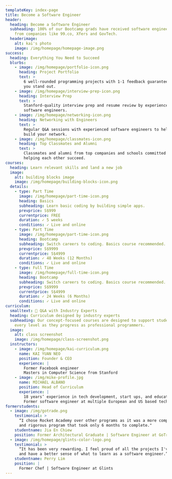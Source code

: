 ```yaml
---
templateKey: index-page
title: Become a Software Engineer
header:
  heading: Become a Software Engineer
  subheading: 100% of our Bootcamp grads have received software engineering offers
    from companies like 99.co, Xfers and GovTech.
  headerimage:
    alt: kai's photo
    image: /img/homepage/homepage-image.png
success:
  heading: Everything You Need to Succeed
  blurbs:
    - image: /img/homepage/portfolio-icon.png
      heading: Project Portfolio
      text: >
        6 well-rounded programming projects with 1-1 feedback guaranteed to help
        you stand out.
    - image: /img/homepage/interview-prep-icon.png
      heading: Interview Prep
      text: >
        Stanford-quality interview prep and resume review by experienced
        software engineers.
    - image: /img/homepage/networking-icon.png
      heading: Networking with Engineers
      text: >
        Regular Q&A sessions with experienced software engineers to help you
        build your network.
    - image: /img/homepage/classmates-icon.png
      heading: Top Classmates and Alumni
      text: >
        Classmates and alumni from top companies and schools committed to
        helping each other succeed.
courses:
  heading: Learn relevant skills and land a new job
  image:
    alt: building blocks image
    image: /img/homepage/building-blocks-icon.png
  details:
    - type: Part Time
      image: /img/homepage/part-time-icon.png
      heading: Basics
      subheading: Learn basic coding by building simple apps.
      prevprice: S$999
      currentprice: FREE
      duration: ✓ 5 weeks
      conditions: ✓ Live and online
    - type: Part Time
      image: /img/homepage/part-time-icon.png
      heading: Bootcamp
      subheading: Switch careers to coding. Basics course recommended.
      prevprice: S$9999
      currentprice: S$4999
      duration: ✓ 48 Weeks (12 Months)
      conditions: ✓ Live and online
    - type: Full Time
      image: /img/homepage/full-time-icon.png
      heading: Bootcamp
      subheading: Switch careers to coding. Basics course recommended.
      prevprice: S$9999
      currentprice: S$4999
      duration: ✓ 24 Weeks (6 Months)
      conditions: ✓ Live and online
curriculum:
  smalltext: 🚀 Q&A with Industry Experts
  heading: Curriculum designed by industry experts
  subheading: Our concept-focused courses are designed to support students at
    every level as they progress as professional programmers.
  image:
    alt: class screenshot
    image: /img/homepage/class-screenshot.png
  instructors:
    - image: /img/homepage/kai-curriculum.png
      name: KAI YUAN NEO
      position: Founder & CEO
      experience: |
        Former Facebook engineer
        Masters in Computer Science from Stanford
    - image: /img/mike-profile.jpg
      name: MICHAEL ALBANO
      position: Head of Curriculum
      experience: |
        18 years’ experience in tech development, start ups, and education
        Former software engineer at multiple European and US based tech firms
formerstudents:
  - image: /img/gotrade.png
    testimonial: >
      “I chose Rocket Academy over other programs as it was a more comprehensive
      and rigorous program that took only 6 months to complete." 
    studentname: Jia En Chiew
    position: Former Architectural Graduate | Software Engineer at GoTrade
  - image: /img/homepage/glints-color-logo.png
    testimonial: >
      “It has been very rewarding. I feel proud of all the projects I've done
      and have a better sense of what to learn as a software engineer.”
    studentname: Perry Lim
    position: |
      Former Chef | Software Engineer at Glints
---
```

